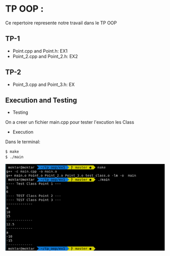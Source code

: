 # TP OOP : 
Ce repertoire represente notre travail dans le TP OOP 
## TP-1   
- Point.cpp and Point.h: EX1 
- Point_2.cpp and Point_2.h: EX2

## TP-2 
- Point_3.cpp and Point_3.h: EX

## Execution and Testing 
- Testing 

On a creer un fichier main.cpp pour tester l'excution les Class 
- Execution

Dans le terminal: 

```bash  
$ make 
$ ./main
``` 
![pircture](./porgram_output.png)

